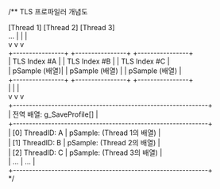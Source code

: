 /** TLS 프로파일러 개념도<br />

[Thread 1]                [Thread 2]                [Thread 3]<br />                ...
    |                          |                          |<br />
    v                          v                          v<br />
+----------------+      +----------------+      +----------------+<br />
| TLS Index #A   |      | TLS Index #B   |      | TLS Index #C   |<br />
|  pSample (배열)|      |  pSample (배열) |      |  pSample (배열) |<br />
+----------------+      +----------------+      +----------------+<br />
        |                      |                      |<br />
        v                      v                      v<br />
+-------------------------------------------------------------+<br />
|                전역 배열: g_SaveProfile[]                   |<br />
+-------------------------------------------------------------+<br />
| [0] ThreadID: A | pSample: (Thread 1의 배열)                |<br />
| [1] ThreadID: B | pSample: (Thread 2의 배열)                |<br />
| [2] ThreadID: C | pSample: (Thread 3의 배열)                |<br />
| ...             | ...                                      |<br />
+-------------------------------------------------------------+<br />
*/
